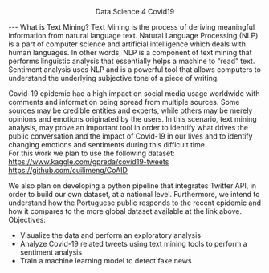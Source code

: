 <p align="center">Data Science 4 Covid19  </p>  
---
What is Text Mining? Text Mining is the process of deriving meaningful information from natural language text. Natural Language Processing (NLP) is a part of computer science and artificial intelligence which deals with human languages. In other words, NLP is a component of text mining that performs linguistic analysis that essentially helps a machine to “read” text. Sentiment analysis uses NLP and is a powerful tool that allows computers to understand the underlying subjective tone of a piece of writing.

Covid-19 epidemic had a high impact on social media usage worldwide with comments and information being spread from multiple sources. Some sources may be credible entities and experts, while others may be merely opinions and emotions originated by the users. In this scenario, text mining analysis, may prove an important tool in order to identify what drives the public conversation and the impact of Covid-19 in our lives and to identify changing emotions and sentiments during this difficult time.  
For this work we plan to use the following dataset:  
https://www.kaggle.com/gpreda/covid19-tweets  
https://github.com/cuilimeng/CoAID  


We also plan on developing a python pipeline that integrates Twitter API, in order to build our own dataset, at a national level. Furthermore, we intend to understand how the Portuguese public responds to the recent epidemic and how it compares to the more global dataset available at the link above.
Objectives:  
-  Visualize the data and perform an exploratory analysis  
-  Analyze Covid-19 related tweets using text mining tools to perform a sentiment analysis  
-  Train a machine learning model to detect fake news  
